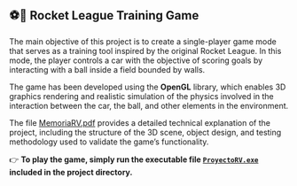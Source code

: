 ## ⚽🚗 Rocket League Training Game

The main objective of this project is to create a single-player game mode that serves as a training tool inspired by the original Rocket League. In this mode, the player controls a car with the objective of scoring goals by interacting with a ball inside a field bounded by walls.

The game has been developed using the **OpenGL** library, which enables 3D graphics rendering and realistic simulation of the physics involved in the interaction between the car, the ball, and other elements in the environment.

The file [MemoriaRV.pdf](./MemoriaRV.pdf) provides a detailed technical explanation of the project, including the structure of the 3D scene, object design, and testing methodology used to validate the game’s functionality.

👉 **To play the game, simply run the executable file [`ProyectoRV.exe`](./ProyectoRV/x64/Release) included in the project directory.**
